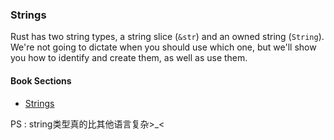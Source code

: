 ### Strings

Rust has two string types, a string slice (`&str`) and an owned string (`String`).
We're not going to dictate when you should use which one, but we'll show you how
to identify and create them, as well as use them.

#### Book Sections

- [Strings](https://doc.rust-lang.org/book/ch08-02-strings.html)

PS : string类型真的比其他语言复杂>_<
